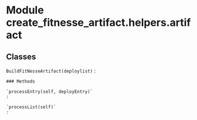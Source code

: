 Module create_fitnesse_artifact.helpers.artifact
================================================

Classes
-------

`BuildFitNesseArtifact(deploylist)`
:   

    ### Methods

    `processEntry(self, deployEntry)`
    :

    `processList(self)`
    :